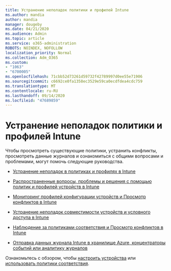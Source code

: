 ```yaml
---
title: Устранение неполадок политики и профилей Intune
ms.author: mandia
author: mandia
manager: dougeby
ms.date: 04/21/2020
ms.audience: Admin
ms.topic: article
ms.service: o365-administration
ROBOTS: NOINDEX, NOFOLLOW
localization_priority: Normal
ms.collection: Adm_O365
ms.custom:
- "1063"
- "6700005"
ms.openlocfilehash: 71cbb52d73261d59732f42789997d0ee55e71906
ms.sourcegitcommit: c6692ce0fa1358ec3529e59ca0ecdfdea4cdc759
ms.translationtype: MT
ms.contentlocale: ru-RU
ms.lasthandoff: 09/14/2020
ms.locfileid: "47689859"
---
```

# <a name="troubleshooting-intune-policy-and-profiles"></a>Устранение неполадок политики и профилей Intune

Чтобы просмотреть существующие политики, устранить конфликты, просмотреть данные журналов и ознакомиться с общими вопросами и проблемами, могут помочь следующие руководства.

- [Устранение неполадок в политиках и профилях в Intune](https://docs.microsoft.com/mem/intune/configuration/troubleshoot-policies-in-microsoft-intune)

- [Распространенные вопросы, проблемы и решения с помощью политик и профилей устройств в Intune](https://docs.microsoft.com/intune/device-profile-troubleshoot)

- [Мониторинг профилей конфигурации устройств и Просмотр конфликтов в Intune](https://docs.microsoft.com/intune/device-profile-monitor)

- [Устранение неполадок совместимости устройств и условного доступа в Intune](https://docs.microsoft.com/intune/troubleshoot-conditional-access)

- [Наблюдение за политиками соответствия и Просмотр конфликтов в Intune](https://docs.microsoft.com/intune/compliance-policy-monitor)

- [Отправка данных журнала Intune в хранилище Azure, концентраторы событий или аналитику журналов](https://docs.microsoft.com/intune/review-logs-using-azure-monitor)

Ознакомьтесь с обзором, чтобы [настроить устройства](https://docs.microsoft.com/intune/device-profiles) или [использовать политики соответствия](https://docs.microsoft.com/intune/device-compliance-get-started).